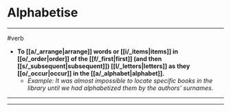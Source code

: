 # Alphabetise
---
#verb
- **To [[a/_arrange|arrange]] words or [[i/_items|items]] in [[o/_order|order]] of the [[f/_first|first]] (and then [[s/_subsequent|subsequent]]) [[l/_letters|letters]] as they [[o/_occur|occur]] in the [[a/_alphabet|alphabet]].**
	- _Example: It was almost impossible to locate specific books in the library until we had alphabetized them by the authors' surnames._
---
---
